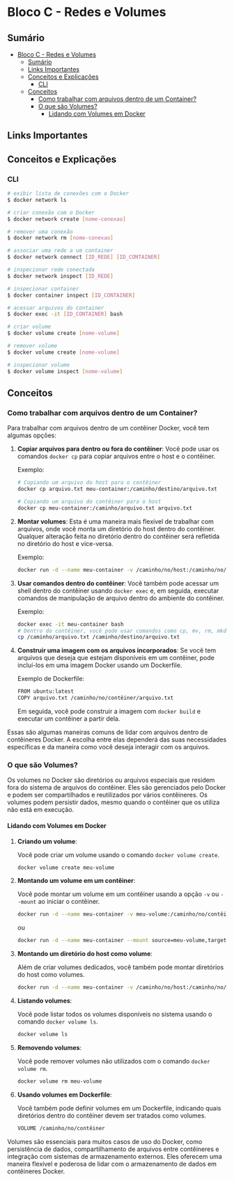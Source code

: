 # Bloco C - Redes e Volumes

## Sumário

- [Bloco C - Redes e Volumes](#bloco-c---redes-e-volumes)
  - [Sumário](#sumário)
  - [Links Importantes](#links-importantes)
  - [Conceitos e Explicações](#conceitos-e-explicações)
    - [CLI](#cli)
  - [Conceitos](#conceitos)
    - [Como trabalhar com arquivos dentro de um Container?](#como-trabalhar-com-arquivos-dentro-de-um-container)
    - [O que são Volumes?](#o-que-são-volumes)
      - [Lidando com Volumes em Docker](#lidando-com-volumes-em-docker)

## Links Importantes

## Conceitos e Explicações

### CLI

```bash
# exibir lista de conexões com o Docker
$ docker network ls

# criar conexão com o Docker
$ docker network create [nome-conexao]

# remover uma conexão
$ docker network rm [nome-conexao]

# associar uma rede a um container
$ docker network connect [ID_REDE] [ID_CONTAINER]

# inspecionar rede conectada
$ docker network inspect [ID_REDE]

# inspecionar container
$ docker container inspect [ID_CONTAINER]

# acessar arquivos do container
$ docker exec -it [ID_CONTAINER] bash

# criar volume 
$ docker volume create [nome-volume]

# remover volume 
$ docker volume create [nome-volume]

# inspecionar volume
$ docker volume inspect [nome-volume]
```

## Conceitos

### Como trabalhar com arquivos dentro de um Container?

Para trabalhar com arquivos dentro de um contêiner Docker, você tem algumas opções:

1. **Copiar arquivos para dentro ou fora do contêiner**: Você pode usar os comandos `docker cp` para copiar arquivos entre o host e o contêiner.

   Exemplo:

   ```bash
   # Copiando um arquivo do host para o contêiner
   docker cp arquivo.txt meu-container:/caminho/destino/arquivo.txt

   # Copiando um arquivo do contêiner para o host
   docker cp meu-container:/caminho/arquivo.txt arquivo.txt
   ```

2. **Montar volumes**: Esta é uma maneira mais flexível de trabalhar com arquivos, onde você monta um diretório do host dentro do contêiner. Qualquer alteração feita no diretório dentro do contêiner será refletida no diretório do host e vice-versa.

   Exemplo:

   ```bash
   docker run -d --name meu-container -v /caminho/no/host:/caminho/no/contêiner imagem
   ```

3. **Usar comandos dentro do contêiner**: Você também pode acessar um shell dentro do contêiner usando `docker exec` e, em seguida, executar comandos de manipulação de arquivo dentro do ambiente do contêiner.

   Exemplo:

   ```bash
   docker exec -it meu-container bash
   # Dentro do contêiner, você pode usar comandos como cp, mv, rm, mkdir, etc.
   cp /caminho/arquivo.txt /caminho/destino/arquivo.txt
   ```

4. **Construir uma imagem com os arquivos incorporados**: Se você tem arquivos que deseja que estejam disponíveis em um contêiner, pode incluí-los em uma imagem Docker usando um Dockerfile.

   Exemplo de Dockerfile:

   ```bash
   FROM ubuntu:latest
   COPY arquivo.txt /caminho/no/contêiner/arquivo.txt
   ```

   Em seguida, você pode construir a imagem com `docker build` e executar um contêiner a partir dela.

Essas são algumas maneiras comuns de lidar com arquivos dentro de contêineres Docker. A escolha entre elas dependerá das suas necessidades específicas e da maneira como você deseja interagir com os arquivos.

### O que são Volumes?

Os volumes no Docker são diretórios ou arquivos especiais que residem fora do sistema de arquivos do contêiner. Eles são gerenciados pelo Docker e podem ser compartilhados e reutilizados por vários contêineres. Os volumes podem persistir dados, mesmo quando o contêiner que os utiliza não está em execução.

#### Lidando com Volumes em Docker

1. **Criando um volume**:

   Você pode criar um volume usando o comando `docker volume create`.

   ```bash
   docker volume create meu-volume
   ```

2. **Montando um volume em um contêiner**:

   Você pode montar um volume em um contêiner usando a opção `-v` ou `--mount` ao iniciar o contêiner.

   ```bash
   docker run -d --name meu-container -v meu-volume:/caminho/no/contêiner imagem
   ```

   ou

   ```bash
   docker run -d --name meu-container --mount source=meu-volume,target=/caminho/no/contêiner imagem
   ```

3. **Montando um diretório do host como volume**:

   Além de criar volumes dedicados, você também pode montar diretórios do host como volumes.

   ```bash
   docker run -d --name meu-container -v /caminho/no/host:/caminho/no/contêiner imagem
   ```

4. **Listando volumes**:

   Você pode listar todos os volumes disponíveis no sistema usando o comando `docker volume ls`.

   ```bash
   docker volume ls
   ```

5. **Removendo volumes**:

   Você pode remover volumes não utilizados com o comando `docker volume rm`.

   ```bash
   docker volume rm meu-volume
   ```

6. **Usando volumes em Dockerfile**:

   Você também pode definir volumes em um Dockerfile, indicando quais diretórios dentro do contêiner devem ser tratados como volumes.

   ```bash
   VOLUME /caminho/no/contêiner
   ```

Volumes são essenciais para muitos casos de uso do Docker, como persistência de dados, compartilhamento de arquivos entre contêineres e integração com sistemas de armazenamento externos. Eles oferecem uma maneira flexível e poderosa de lidar com o armazenamento de dados em contêineres Docker.
